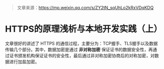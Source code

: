> 文章来源：https://mp.weixin.qq.com/s/ZY2tN_sqUhLo2kRxVDqKDQ

# HTTPS的原理浅析与本地开发实践（上）

文章很好的讲述了 HTTPS 的通信过程，主要分为：TCP握手、TLS握手以及数据传输几个部分。其中，数据加密是通过 **非对称加密** 保证证书的数据安全性，再通过证书颁发机构保证证书的安全性，最后通过非对称加密协商后的对称加密，对数据进行加盐加密。